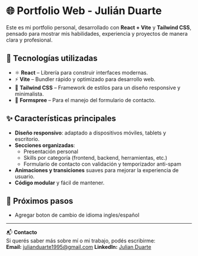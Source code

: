 # 🌐 Portfolio Web - Julián Duarte

Este es mi portfolio personal, desarrollado con **React + Vite** y **Tailwind CSS**, pensado para mostrar mis habilidades, experiencia y proyectos de manera clara y profesional.

## 🚀 Tecnologías utilizadas
- ⚛️ **React** – Librería para construir interfaces modernas.
- ⚡ **Vite** – Bundler rápido y optimizado para desarrollo web.
- 🎨 **Tailwind CSS** – Framework de estilos para un diseño responsive y minimalista.
- 🔗 **Formspree** – Para el manejo del formulario de contacto.

## ✨ Características principales
- **Diseño responsivo**: adaptado a dispositivos móviles, tablets y escritorio.
- **Secciones organizadas**:
  - Presentación personal
  - Skills por categoría (frontend, backend, herramientas, etc.)
  - Formulario de contacto con validación y temporizador anti-spam
- **Animaciones y transiciones** suaves para mejorar la experiencia de usuario.
- **Código modular** y fácil de mantener.

## 📌 Próximos pasos
- Agregar boton de cambio de idioma ingles/español

---

📬 **Contacto**  
Si querés saber más sobre mí o mi trabajo, podés escribirme:  
**Email:** julianduarte1995@gmail.com
**LinkedIn:** [Julian Duarte]([https://www.linkedin.com/in/j-duarte-sistemas/])

